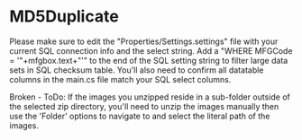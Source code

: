 # MD5Duplicate


Please make sure to edit the "Properties/Settings.settings" file with your current SQL connection info and the select string.
  Add a "WHERE MFGCode = '"+mfgbox.text+"'" to the end of the SQL setting string to filter large data sets in SQL checksum table.
You'll also need to confirm all datatable columns in the main.cs file match your SQL select columns.
  
  
  Broken - ToDo:
  If the images you unzipped reside in a sub-folder outside of the selected zip directory, 
  you'll need to unzip the images manually then use the 'Folder' options to navigate to and select the literal path of the images.
